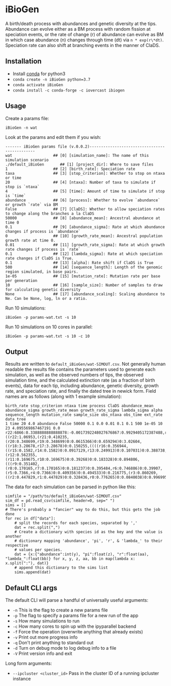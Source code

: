 
# iBioGen
A birth/death process with abundances and genetic diversity at the tips. 
Abundance can evolve either as a BM process with random fission at speciation
events, or the rate of change (r) of abundance can evolve as BM in which case
abundance (n) changes through time (dt) via `n * exp(r\*dt)`. Speciation rate
can also shift at branching events in the manner of ClaDS. 

## Installation

* Install [conda](https://docs.conda.io/en/latest/miniconda.html)  for python3
* `conda create -n iBioGen python=3.7`
* `conda activate iBioGen`
* `conda install -c conda-forge -c iovercast ibiogen`

## Usage
Create a params file:

    iBioGen -n wat

Look at the params and edit them if you wish:

    ------- iBioGen params file (v.0.0.2)----------------------------------------------
    wat                  ## [0] [simulation_name]: The name of this simulation scenario
    ./default_iBioGen       ## [1] [project_dir]: Where to save files
    1                    ## [2] [birth_rate]: Speciation rate
    taxa                 ## [3] [stop_criterion]: Whether to stop on ntaxa or time
    20                   ## [4] [ntaxa]: Number of taxa to simulate if stop is `ntaxa`
    4                    ## [5] [time]: Amount of time to simulate if stop is `time`
    abundance            ## [6] [process]: Whether to evolve `abundance` or growth `rate` via BM
    False                ## [7] [ClaDS]: Whether to allow speciation rates to change along the branches a la ClaDS
    50000                ## [8] [abundance_mean]: Ancestral abundance at time 0
    0.1                  ## [9] [abundance_sigma]: Rate at which abundance changes if process is `abundance`
    0                    ## [10] [growth_rate_mean]: Ancestral population growth rate at time 0.
    0.01                 ## [11] [growth_rate_sigma]: Rate at which growth rate changes if process is `rate`
    0.1                  ## [12] [lambda_sigma]: Rate at which speciation rate changes if ClaDS is True.
    0.1                  ## [13] [alpha]: Rate shift if ClaDS is True
    500                  ## [14] [sequence_length]: Length of the genomic region simulated, in base pairs.
    1e-05                ## [15] [mutation_rate]: Mutation rate per base per generation
    10                   ## [16] [sample_size]: Number of samples to draw for calculating genetic diversity
    None                 ## [17] [abundance_scaling]: Scaling abundance to Ne. Can be None, log, ln or a ratio.

Run 10 simulations:

    iBioGen -p params-wat.txt -s 10

Run 10 simulations on 10 cores in parallel:

    iBioGen -p params-wat.txt -s 10 -c 10

## Output
Results are written to `default_iBioGen/wat-SIMOUT.csv`. Not generally human
readable the results file contains the parameters used to generate each
simulation, as well as the observed numbers of tips, the observed simulation
time, and the calculated extinction rate (as a fraction of birth events),
data for each tip, including abundance, genetic diversity, growth rate,
and speciation rate, and finally the dated tree in newick form. Field names
are as follows (along with 1 example simulation):

    birth_rate stop_criterion ntaxa time process ClaDS abundance_mean abundance_sigma growth_rate_mean growth_rate_sigma lambda_sigma alpha sequence_length mutation_rate sample_size obs_ntaxa obs_time ext_rate data tree
    1 time 20 4.0 abundance False 50000 0.1 0.0 0.01 0.1 0.1 500 1e-05 10 23 4.095569867467191 0.0 r22:6866:0.3388888888888878:-0.0017392248027676867:0.9929405172387488,r21:3409:0.06493333333333326:0.0022979523708463396:1.044889056623618,r20:1361:0.04755555555555551:-0.0008304076216114711:1.028788037227819,r19:2153:0.047066666666666625:-0.0010936878297818674:0.9892171283717283,r18:2071:0.13764444444444443:-0.03602844187649056:1.2236414272712746,r17:1794:0.033111111111111105:0.010652702902916795:0.8841139779859748,r16:1600:0.04968888888888883:0.00022248012819702791:1.007759644044947,r15:206:0.016355555555555557:-0.0025001157661682927:1.0119988921069114,r14:121:0.0032:0.0028114408498106655:1.0150306188449219,r13:7176:0.1911555555555557:-0.0002989927924176867:1.0080428685670018,r12:57:0.0026222222222222224:0.0022534864488625425:1.0310102680219881,r11:233:0.015377777777777773:-0.0016532087475619054:0.9874506470688181,r10:2650:0.040133333333333306:0.0012761459270739734:0.9590447837930026,r9:1072:0.0538666666666666:0.0017936880382974293:1.047772584251838,r8:41:0.0010666666666666667:-0.00155993687616825:1.0010437225970643,r7:571:0.01613333333333333:-0.0011302498187538252:1.027807449254878,r6:131:0.005466666666666667:-0.0034603340148914993:0.9977304525473011,r5:2790:0.04586666666666664:-0.003898338884046415:0.9882789905775415,r4:972:0.022755555555555553:0.0009140839738056091:0.9665357418700201,r3:9040:0.27791111111111194:0.00047583092183889905:0.9715740561602696,r2:668:0.04315555555555552:0.0005252530117281093:0.9894320705866041,r1:4840:0.12311111111111138:-0.0002025660774967209:1.0244034979593213,r0:531:0.013777777777777774:0.001325242277879697:0.9853079841162011 ((r22:1.06953,(r21:0.410235,(r20:0.348699,r19:0.348699)0:0.0615366)0:0.659294)0:3.02604,((r18:3.28678,r17:3.28678)0:0.150255,((((r16:0.356944,((r15:0.1582,r14:0.1582)0:0.0917129,r13:0.249913)0:0.107031)0:0.388738,(r12:0.562355,(r11:0.169675,r10:0.169675)0:0.39268)0:0.183328)0:0.894806,(((r9:0.351402,(r8:0.170165,r7:0.170165)0:0.181237)0:0.395484,r6:0.746886)0:0.39907,(r5:0.7366,r4:0.7366)0:0.409356)0:0.494533)0:0.216775,(r3:0.860269,((r2:0.447829,r1:0.447829)0:0.328436,r0:0.776265)0:0.0840038)0:0.996995)0:1.57977)0:0.658533);

The data for each simulation can be parsed in python like this:

    simfile = "/path/to/default_iBioGen/wat-SIMOUT.csv"
    sim_df = pd.read_csv(simfile, header=0, sep=" ")
    sims = []
    # There's probably a "fancier" way to do this, but this gets the job done
    for rec in df["data"]:
        # split the records for each species, separated by ','
        dat = rec.split(",")
        # Create a dictionary with species id as the key and the value is another
        # dictionary mapping 'abundance', 'pi', 'r', & 'lambda_' to their respective
        # values per species.
        dat = {x:{"abundance":int(y), "pi":float(z), "r":float(aa), "lambda_":float(bb)} for x, y, z, aa, bb in map(lambda x: x.split(":"), dat)}
        # append this dictionary to the sims list
        sims.append(dat)

## Default CLI args
The default CLI will parse a handful of universally useful arguments:
* `-n`  This is the flag to create a new params file
* `-p`  The flag to specify a params file for a new run of the app
* `-s`  How many simulations to run
* `-c`  How many cores to spin up with the ipyparallel backend
* `-f`  Force the operation (overwrite anything that already exists)
* `-v`  Print out more progress info
* `-q`  Don't print anything to standard out
* `-d`  Turn on debug mode to log debug info to a file
* `-V`  Print version info and exit

Long form arguments:

* `--ipcluster <cluster_id>`    Pass in the cluster ID of a running ipcluster instance
